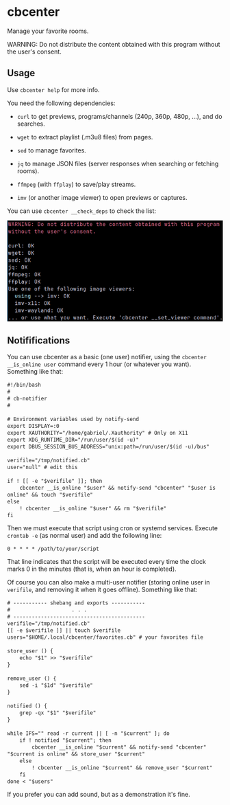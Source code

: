 # cbcenter

Manage your favorite rooms.

WARNING: Do not distribute the content obtained with this program without the user's consent.

## Usage

Use `cbcenter help` for more info.

You need the following dependencies:

- `curl` to get previews, programs/channels (240p, 360p, 480p, ...), and do searches.

- `wget` to extract playlist (.m3u8 files) from pages.

- `sed` to manage favorites.

- `jq` to manage JSON files (server responses when searching or fetching rooms).

- `ffmpeg` (with `ffplay`) to save/play streams.

- `imv` (or another image viewer) to open previews or captures.

You can use `cbcenter __check_deps` to check the list:

![Checking dependencies](/resources/check_deps_screenshot)

## Notififications

You can use cbcenter as a basic (one user) notifier, using the `cbcenter __is_online user` command every 1 hour (or whatever you want). Something like that:

    #!/bin/bash
    #
    # cb-notifier
    #

    # Environment variables used by notify-send
    export DISPLAY=:0
    export XAUTHORITY="/home/gabriel/.Xauthority" # Only on X11
    export XDG_RUNTIME_DIR="/run/user/$(id -u)"
    export DBUS_SESSION_BUS_ADDRESS="unix:path=/run/user/$(id -u)/bus"

    verifile="/tmp/notified.cb"
    user="null" # edit this

    if ! [[ -e "$verifile" ]]; then
        cbcenter __is_online "$user" && notify-send "cbcenter" "$user is online" && touch "$verifile"
    else
        ! cbcenter __is_online "$user" && rm "$verifile"
    fi

Then we must execute that script using cron or systemd services. Execute `crontab -e` (as normal user) and add the following line:

    0 * * * * /path/to/your/script

That line indicates that the script will be executed every time the clock marks 0 in the minutes (that is, when an hour is completed).

Of course you can also make a multi-user notifier (storing online user in `verifile`, and removing it when it goes offline). Something like that:

    # ----------- shebang and exports -----------
    #                    . . .
    # -------------------------------------------
    verifile="/tmp/notified.cb"
    [[ -e $verifile ]] || touch $verifile
    users="$HOME/.local/cbcenter/favorites.cb" # your favorites file
    
    store_user () {
        echo "$1" >> "$verifile"
    }
    
    remove_user () {
        sed -i "$1d" "$verifile"
    }
    
    notified () {
        grep -qx "$1" "$verifile"
    }
    
    while IFS="" read -r current || [ -n "$current" ]; do
        if ! notified "$current"; then
            cbcenter __is_online "$current" && notify-send "cbcenter" "$current is online" && store_user "$current"
        else
            ! cbcenter __is_online "$current" && remove_user "$current"
        fi
    done < "$users"

If you prefer you can add sound, but as a demonstration it's fine.
